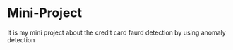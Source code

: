 # Mini-Project
It is my mini project about the credit card faurd detection by using anomaly detection
